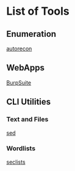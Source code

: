 # List of Tools

## Enumeration

[autorecon](autorecon.md)

## WebApps

[BurpSuite](BurpSuite.md)

## CLI Utilities
### Text and Files

[sed](cli_utilities/sed.md)
### Wordlists

[seclists](cli_utilities/seclists.md)